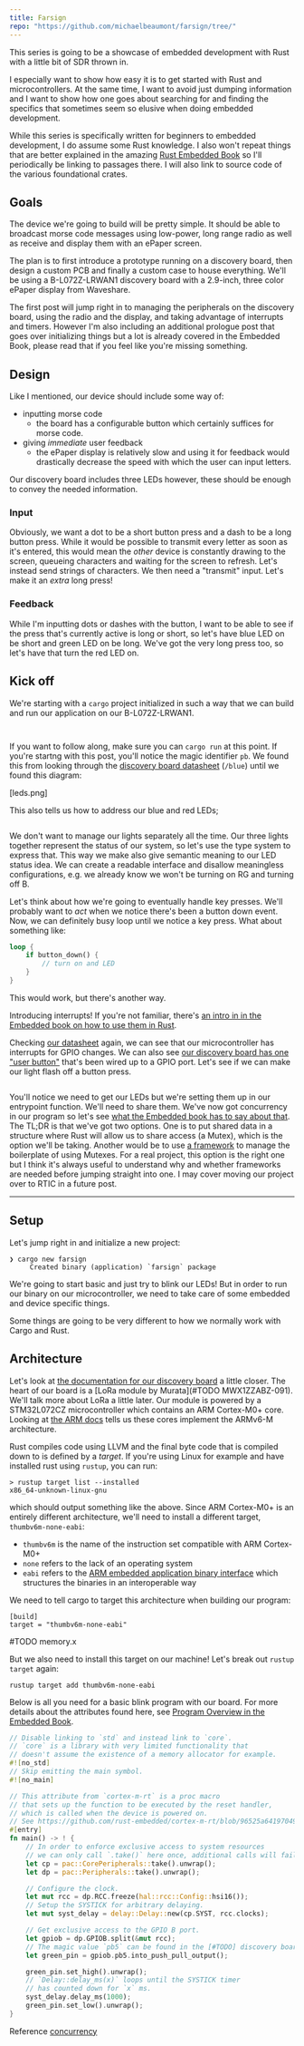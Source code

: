 ```yaml
---
title: Farsign
repo: "https://github.com/michaelbeaumont/farsign/tree/"
---
```


This series is going to be a showcase of embedded development with Rust with a little bit
of SDR thrown in.

I especially want to show how easy it is to get started with Rust and microcontrollers.
At the same time, I want to avoid just dumping information and
I want to show how one goes about searching for and finding the specifics that sometimes seem
so elusive when doing embedded development.

While this series is specifically written for beginners to embedded development, I do assume
some Rust knowledge. I also won't repeat things that are better explained in the amazing
[Rust Embedded Book](https://rust-embedded.github.io/book) so I'll periodically
be linking to passages there. I will also link to source code of the
various foundational crates.

## Goals

The device we're going to build will be pretty simple. It should be able
to broadcast morse code messages using low-power, long range radio as well as
receive and display them with an ePaper screen.

The plan is to first introduce a prototype running on a discovery board,
then design a custom PCB and finally a custom case to house everything.
We'll be using a B-L072Z-LRWAN1 discovery board with a 2.9-inch, three color ePaper
display from Waveshare.

The first post will jump right in to managing the peripherals on the discovery
board, using the radio and the display, and taking advantage of interrupts and timers.
However I'm also including an additional prologue post that goes over
initializing things but a lot is already covered in the Embedded Book,
please read that if you feel like you're missing something.

## Design

Like I mentioned, our device should include some way of:

- inputting morse code
  - the board has a configurable button which certainly suffices for morse code.
- giving _immediate_ user feedback
  - the ePaper display is relatively slow and using it for feedback would
    drastically decrease the speed with which the user can input letters.

Our discovery board includes three LEDs however, these should be enough to convey the needed information.

### Input

Obviously, we want a dot to be a short button press and a dash to be a long button press.
While it would be possible to transmit every letter as soon as it's entered,
this would mean the _other_ device is constantly drawing to the screen, queueing characters
and waiting for the screen to refresh. Let's instead send strings of characters.
We then need a "transmit" input. Let's make it an _extra_ long press!

### Feedback

While I'm inputting dots or dashes with the button, I want to be able to see if
the press that's currently active is long or short, so let's have blue LED on be
short and green LED on be long. We've got the very long press too, so let's have
that turn the red LED on.

## Kick off

We're starting with a `cargo` project initialized in such a way that we can
build and run our application on our B-L072Z-LRWAN1.

```{uri="src/main.rs" ref=v1 a=2 b=4 .rust}

```

```{uri="src/main.rs" ref=v1 .rust}

```

If you want to follow along, make sure you can `cargo run` at this point.
If you're startng with this post, you'll notice the magic identifier `pb`. We found this from
looking through the [discovery board datasheet]() (`/blue`) until we found this diagram:

[leds.png]

This also tells us how to address our blue and red LEDs;

```{uri="src/main.rs" ref=v1_rgb diff=v1 a=20 .rust}

```

We don't want to manage our lights separately all the time. Our three lights
together represent the status of our system, so let's use the type system to
express that. This way we make also give semantic meaning to our LED status
idea. We can create a readable interface and disallow meaningless 
configurations, e.g. we already know we won't be turning on RG and turning off B.

Let's think about how we're going to eventually handle key presses. We'll
probably want to _act_ when we notice there's been a button down event. Now, we
can definitely busy loop until we notice a key press. What about something
like:

```rust
loop {
    if button_down() {
        // turn on and LED
    }
}

```

This would work, but there's another way.

Introducing interrupts! If you're not familiar, there's [an intro in in the Embedded
book on how to use them in Rust](https://rust-embedded.github.io/book/start/interrupts.html).

Checking [our datasheet](TODO) again, we can see that our microcontroller has
interrupts for GPIO changes. We can also see [our discovery board has one "user
button"](TODO) that's been wired up to a GPIO port. Let's see if we can make our light
flash off a button press.

```{uri="src/main.rs" ref=v1_tim2_skel diff=v1_tim2_skel~ a=25 .rust}

```

You'll notice we need to get our LEDs but we're setting them up in our
entrypoint function. We'll need to share them. We've now got concurrency in our
program so let's see [what the Embedded book has to say about that](https://rust-embedded.github.io/book/concurrency/).
The TL;DR is that we've got two options. One is to put shared data in a
structure where Rust will allow us to share access (a Mutex), which is the option
we'll be taking. Another would be to use [a framework](https://rtic.rs/) to manage
the boilerplate of using Mutexes. For a real project, this option is the right
one but I think it's always useful to understand why and whether frameworks are
needed before jumping straight into one. I may cover moving our project over to
RTIC in a future post.

---

## Setup

Let's jump right in and initialize a new project:

```shell
❯ cargo new farsign
     Created binary (application) `farsign` package
```

We're going to start basic and just try to blink our LEDs! But in order to run
our binary on our microcontroller, we need to take care
of some embedded and device specific things.

Some things are going to be very different to how we normally work with Cargo
and Rust.

## Architecture

Let's look at [the documentation for our discovery board](https://www.st.com/resource/en/data_brief/b-l072z-lrwan1.pdf) a little closer. The heart of our board is a
[LoRa module by Murata](#TODO MWX1ZZABZ-091). We'll talk more about LoRa a little later. Our module is powered by a STM32L072CZ microcontroller which contains an ARM Cortex-M0+ core. Looking at [the ARM docs](https://developer.arm.com/documentation/ddi0484/c/Introduction/Product-documentation--design-flow-and-architecture/Architecture-and-protocol-information?lang=en) tells us these cores implement the ARMv6-M architecture.

Rust compiles code using LLVM and the final byte code that is compiled down to
is defined by a _target_. If you're using Linux for example and have installed
rust using `rustup`, you can run:

```
> rustup target list --installed
x86_64-unknown-linux-gnu
```

which should output something like the above. Since ARM Cortex-M0+ is an
entirely different architecture, we'll need to install a different target, `thumbv6m-none-eabi`:

- `thumbv6m` is the name of the instruction set compatible with ARM Cortex-M0+
- `none` refers to the lack of an operating system
- `eabi` refers to the [ARM embedded application binary interface](https://developer.arm.com/documentation/ihi0036/latest/) which structures the binaries in an interoperable way

We need to tell cargo to target this architecture when building our program:

```.cargo/config
[build]
target = "thumbv6m-none-eabi"
```

#TODO memory.x

But we also need to install this target on our machine! Let's break out `rustup target` again:

```shell
rustup target add thumbv6m-none-eabi
```

Below is all you need for a basic blink program with our board. For more details
about the attributes found here, see
[Program Overview in the Embedded Book](https://rust-embedded.github.io/book/start/qemu.html#program-overview).

```rust
// Disable linking to `std` and instead link to `core`.
// `core` is a library with very limited functionality that
// doesn't assume the existence of a memory allocator for example.
#![no_std]
// Skip emitting the main symbol.
#![no_main]

// This attribute from `cortex-m-rt` is a proc macro
// that sets up the function to be executed by the reset handler,
// which is called when the device is powered on.
// See https://github.com/rust-embedded/cortex-m-rt/blob/96525a64197049d11cfc8cb5cc2c4dc9b5240e42/src/lib.rs#L244
#[entry]
fn main() -> ! {
    // In order to enforce exclusive access to system resources
    // we can only call `.take()` here once, additional calls will fail.
    let cp = pac::CorePeripherals::take().unwrap();
    let dp = pac::Peripherals::take().unwrap();

    // Configure the clock.
    let mut rcc = dp.RCC.freeze(hal::rcc::Config::hsi16());
    // Setup the SYSTICK for arbitrary delaying.
    let mut syst_delay = delay::Delay::new(cp.SYST, rcc.clocks);

    // Get exclusive access to the GPIO B port.
    let gpiob = dp.GPIOB.split(&mut rcc);
    // The magic value `pb5` can be found in the [#TODO] discovery board doc.
    let green_pin = gpiob.pb5.into_push_pull_output();

    green_pin.set_high().unwrap();
    // `Delay::delay_ms(x)` loops until the SYSTICK timer
    // has counted down for `x` ms.
    syst_delay.delay_ms(1000);
    green_pin.set_low().unwrap();
}
```

Reference [concurrency](https://rust-embedded.github.io/book/concurrency/index.html)
